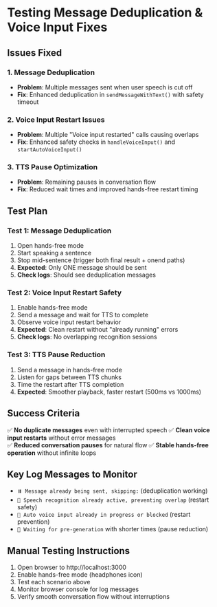 # Testing Message Deduplication & Voice Input Fixes

## Issues Fixed

### 1. **Message Deduplication** 
- **Problem**: Multiple messages sent when user speech is cut off
- **Fix**: Enhanced deduplication in `sendMessageWithText()` with safety timeout

### 2. **Voice Input Restart Issues**
- **Problem**: Multiple "Voice input restarted" calls causing overlaps  
- **Fix**: Enhanced safety checks in `handleVoiceInput()` and `startAutoVoiceInput()`

### 3. **TTS Pause Optimization**
- **Problem**: Remaining pauses in conversation flow
- **Fix**: Reduced wait times and improved hands-free restart timing

## Test Plan

### Test 1: Message Deduplication
1. Open hands-free mode
2. Start speaking a sentence
3. Stop mid-sentence (trigger both final result + onend paths)
4. **Expected**: Only ONE message should be sent
5. **Check logs**: Should see deduplication messages

### Test 2: Voice Input Restart Safety  
1. Enable hands-free mode
2. Send a message and wait for TTS to complete
3. Observe voice input restart behavior
4. **Expected**: Clean restart without "already running" errors
5. **Check logs**: No overlapping recognition sessions

### Test 3: TTS Pause Reduction
1. Send a message in hands-free mode
2. Listen for gaps between TTS chunks
3. Time the restart after TTS completion
4. **Expected**: Smoother playback, faster restart (500ms vs 1000ms)

## Success Criteria

✅ **No duplicate messages** even with interrupted speech
✅ **Clean voice input restarts** without error messages  
✅ **Reduced conversation pauses** for natural flow
✅ **Stable hands-free operation** without infinite loops

## Key Log Messages to Monitor

- `⏸️ Message already being sent, skipping:` (deduplication working)
- `🎤 Speech recognition already active, preventing overlap` (restart safety)
- `🎤 Auto voice input already in progress or blocked` (restart prevention)
- `🎵 Waiting for pre-generation` with shorter times (pause reduction)

## Manual Testing Instructions

1. Open browser to http://localhost:3000
2. Enable hands-free mode (headphones icon)
3. Test each scenario above
4. Monitor browser console for log messages
5. Verify smooth conversation flow without interruptions